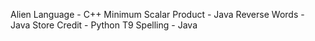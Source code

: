 Alien Language - C++
Minimum Scalar Product - Java
Reverse Words - Java
Store Credit - Python
T9 Spelling - Java


